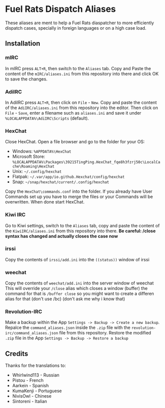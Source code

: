 # Fuel Rats Dispatch Aliases
These aliases are ment to help a Fuel Rats diaspatcher to more efficiently dispatch cases, specially in foreign languages or on a high case load.

## Installation

### mIRC
In mIRC press `ALT+R`, then switch to the `Aliases` tab. Copy and Paste the content of the `mIRC/aliases.ini` from this repository into there and click OK to save the changes.

### AdiIRC
In AdiIRC press `ALT+R`, then click on `File` - `New`. Copy and paste the content of the `AdiIRC/aliases.ini` from this repository into the editor. Then click on `File` - `Save`, enter a filename such as `aliases.ini` and save it under `%LOCALAPPDATA%\AdiIRC\Scripts` (default).

### HexChat
Close HexChat. Open a file browser and go to the folder for your OS:

* Windows: `%APPDATA%\HexChat`
* Microsoft Store: `%LOCALAPPDATA%\Packages\39215TingPing.HexChat_fqe8h3fzrj50c\LocalCache\Roaming\HexChat`
* Unix: `~/.config/hexchat`
* Flatpak: `~/.var/app/io.github.Hexchat/config/hexchat`
* Snap: `~/snap/hexchat/current/.config/hexchat`

Copy the `HexChat\commands.conf` into the folder. If you already have User Commands set up you have to merge the files or your Commands will be overwritten. When done start HexChat.

### Kiwi IRC
Go to Kiwi settings, switch to the `Aliases` tab, copy and paste the content of the `KiwiIRC/aliases.ini` from this repository into there.
**Be careful: /close syntax has changed and actually closes the case now**

### irssi
Copy the contents of `irssi/add.ini` into the `((status))` window of irssi

### weechat
Copy the contents of `weechat/add.ini` into the server window of weechat
This will override your `/close` alias which closes a window (buffer) the command for that is `/buffer close` so you might want to create a differen alias for that (don't use /bc) (don't ask me why i know that)

### Revolution-IRC
Make a backup within the App `Settings -> Backup -> Create a new backup`. Repalce the `command_aliases.json` inside the `.zip` file with the `revolution-irc/command_aliases.json` file from this repository.
Restore the modified `.zip` file in the App `Settings -> Backup -> Restore a backup`

## Credits
Thanks for the translations to:
* Whirlwind113 - Russian
* Pistou - French
* Aarkein - Spanish
* KumaKenji - Portuguese
* NivisOwl - Chinese
* Sintoreni - Italian
